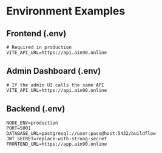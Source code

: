 # Environment Examples

## Frontend (.env)
```
# Required in production
VITE_API_URL=https://api.ain90.online
```

## Admin Dashboard (.env)
```
# If the admin UI calls the same API
VITE_API_URL=https://api.ain90.online
```

## Backend (.env)
```
NODE_ENV=production
PORT=5001
DATABASE_URL=postgresql://user:pass@host:5432/buildflow
JWT_SECRET=replace-with-strong-secret
FRONTEND_URL=https://app.ain90.online
```

